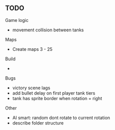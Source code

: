 ## TODO

Game logic

- movement collision between tanks

Maps

- Create maps 3 - 25

Build

-

Bugs

- victory scene lags
- add bullet delay on first player tank tiers
- tank has sprite border when rotation = right

Other

- AI smart: random dont rotate to current rotation
- describe folder structure
